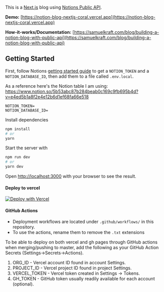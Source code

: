 This is a [Next.js](https://nextjs.org/) blog using [Notions Public API](https://developers.notion.com).

**Demo:** [https://notion-blog-nextjs-coral.vercel.app](https://notion-blog-nextjs-coral.vercel.app)

**How-it-works/Documentation:** [https://samuelkraft.com/blog/building-a-notion-blog-with-public-api](https://samuelkraft.com/blog/building-a-notion-blog-with-public-api)

## Getting Started

First, follow Notions [getting started guide](https://developers.notion.com/docs/getting-started) to get a `NOTION_TOKEN` and a `NOTION_DATABASE_ID`, then add them to a file called `.env.local`.

As a reference here's the Notion table I am using: https://www.notion.so/5b53abc87b284beab0c169c9fb695b4d?v=e4ed5b1a8f2e4e12b6d1ef68fa66e518

```
NOTION_TOKEN=
NOTION_DATABASE_ID=
```

Install dependencies

```bash
npm install
# or
yarn
```

Start the server with

```bash
npm run dev
# or
yarn dev
```

Open [http://localhost:3000](http://localhost:3000) with your browser to see the result.

#### Deploy to vercel

[![Deploy with Vercel](https://vercel.com/button)](https://vercel.com/new/git/external?repository-url=https%3A%2F%2Fgithub.com%2Fsamuelkraft%2Fnotion-blog-nextjs&env=NOTION_TOKEN,NOTION_DATABASE_ID&envDescription=Please%20add%20NOTION_TOKEN%20and%20NOTION_DATABASE_ID%20that%20is%20required%20to%20connect%20the%20blog%20to%20your%20notion%20account.&envLink=https%3A%2F%2Fdevelopers.notion.com%2Fdocs%2Fgetting-started&project-name=notion-blog-nextjs&repo-name=notion-blog-nextjs&demo-title=Notion%20Blog%20Next%20JS&demo-description=%20This%20is%20a%20Next.js%20blog%20using%20Notions%20Public%20API.&demo-url=notion-blog-nextjs-coral.vercel.app)

#### GitHub Actions

- Deployment workflows are located under `.github/workflows/` in this repository.
- To use the actions, rename them to remove the `.txt` extensions

To be able to deploy on both vercel and gh pages through GitHub actions when merging/pushing to master, add the following as your GitHub Action Secrets (Settings->Secrets->Actions).

1. ORG_ID - Vercel account ID found in account Settings.
1. PROJECT_ID - Vercel project ID found in project Settings.
1. VERCEL_TOKEN - Vercel token created in Settings -> Tokens.
1. GH_TOKEN - GitHub token usually readily available for each account (optional).
